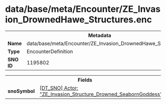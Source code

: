 <h1>data/base/meta/Encounter/ZE_Invasion_DrownedHawe_Structures.enc</h1><table><tr><th colspan="100%">Metadata</th></tr><tr><td><b>Name</b></td><td>data/base/meta/Encounter/ZE_Invasion_DrownedHawe_Structures.enc</td></tr><tr><td><b>Type</b></td><td>EncounterDefinition</td></tr><tr><td><b>SNO ID</b></td><td>1195802</td></tr></table>

<table><tr><th colspan="100%">Fields</th></tr><tr><td><b>snoSymbol</b></td><td><a href="..\Actor\ZE_Invasion_Structure_Drowned_SeabornGoddess.acr.md">[DT_SNO] Actor: "ZE_Invasion_Structure_Drowned_SeabornGoddess"</a></td></tr></table>

